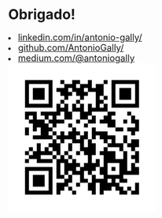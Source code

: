 # Obrigado!

<img style='display:none;' src='/assets/me.png' />

<li>
    <span style='font-size: 18px'>
        <mdi-linkedin /> <a href='https://www.linkedin.com/in/antonio-gally/'>linkedin.com/in/antonio-gally/</a>
    </span>
</li>

<li>
    <span style='font-size: 18px'>
        <mdi-github /> <a href='https://github.com/AntonioGally'>github.com/AntonioGally/</a>
    </span>
</li>

<li>
    <span style='font-size: 18px'>
        <mdi-size-m /> <a href='https://medium.com/@antoniogally'>medium.com/@antoniogally</a>
    </span>
</li>

<div class='flex justify-center'>
    <img src='/assets/medium_qr_code.png' class='w-full'/>
</div>